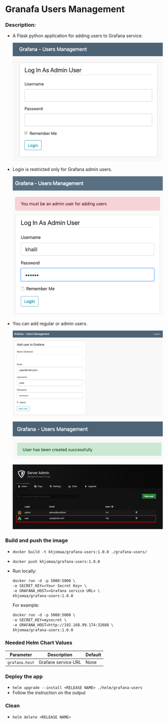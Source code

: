 # Granafa Users Management

### Description:
- A Flask python application for adding users to Grafana service.

    ![](../../images/grafana-users-login.png)
- Login is restricted only for Grafana admin users.

    ![](../../images/grafana-users-no-admin.png)
    
- You can add regular or admin users.
    
    ![](../../images/grafana-users-add.png)
    
    ![](../../images/grafana-users-add-success.png)
    
    ![](../../images/grafana-users-list.png)
    

### Build and push the image
- ```docker build -t khjomaa/grafana-users:1.0.0 ./grafana-users/```
- ```docker push khjomaa/grafana-users:1.0.0```
- Run locally:
    ```
    docker run -d -p 5000:5000 \
    -e SECRET_KEY=<Your Secret Key> \
    -e GRAFANA_HOST=<Grafana service URL> \
    khjomaa/grafana-users:1.0.0
    ``` 
    
    For example:
    ```
    docker run -d -p 5000:5000 \
    -e SECRET_KEY=mysecret \
    -e GRAFANA_HOST=http://192.168.99.174:32688 \
    khjomaa/grafana-users:1.0.0
    ```


### Needed Helm Chart Values
| Parameter | Description | Default
| --- | --- | ---
| `grafana.host` | Grafane service URL | None


### Deploy the app
- ```helm upgrade --install <RELEASE NAME> ./helm/grafana-users```
- Follow the instruction on the output


### Clean
- ```helm delete <RELEASE NAME>```

<!--
- ```kill -9 $(ps -ef | grep port-forw | grep svc/app-grafana-users | awk '{print $2}')```
-->